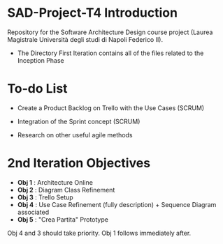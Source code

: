 # SAD-Project-T4 Introduction

Repository for the Software Architecture Design course project (Laurea Magistrale Università degli studi di Napoli Federico II).

- The Directory First Iteration contains all of the files related to the Inception Phase

# To-do List

- Create a Product Backlog on Trello with the Use Cases (SCRUM)

- Integration of the Sprint concept (SCRUM)

- Research on other useful agile methods

# 2nd Iteration Objectives

- **Obj 1** : Architecture Online
- **Obj 2** : Diagram Class Refinement
- **Obj 3** : Trello Setup
- **Obj 4** : Use Case Refinement (fully description) + Sequence Diagram associated
- **Obj 5** : "Crea Partita" Prototype

Obj 4 and 3 should take priority. Obj 1 follows immediately after.
